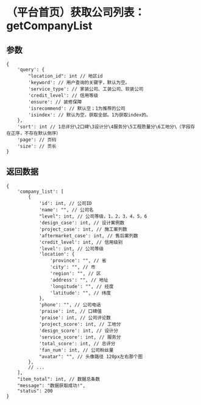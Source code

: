 # （平台首页）获取公司列表：getCompanyList

## 参数

    {
        'query': {
            "location_id": int // 地区id
            'keyword': // 用户查询的关键字，默认为空。
            'service_type': // 家装公司、工装公司、软装公司
            'credit_level': // 信用等级
            'ensure': // 装修保障
            'isrecommend': // 默认空；1为推荐的公司
            'isindex': // 默认为空，获取全部。1为获取index的。
        },
        'sort': int // 1总评分\2口碑\3设计分\4服务分\5工程质量分\6工地分\（字段存在正序，不存在默认倒序）
        'page': // 页码
        'size': // 页长
    }

## 返回数据

    {
        'company_list': [
            {
                'id': int, // 公司ID
                'name': "", // 公司名
                "level": int, // 公司等级，1，2，3，4，5，6
                'design_case': int, // 设计案例数
                'project_case': int, // 施工案列数
                'aftermarket_case': int, // 售后案列数
                'credit_level': int, // 信用级别
                'level': int, // 公司等级
                'location': {
                    'province': "", // 省
                    'city': "", // 市
                    'region': "", // 区
                    'address': "", // 地址
                    'longitude': "", // 经度
                    'latitude': "", // 纬度
                },
                'phone': "", // 公司电话
                'praise': int, // 口碑值
                'praise': int, // 公司评论数
                'project_score': int, // 工地分
                'design_score': int, // 设计分
                'service_score': int, // 服务分
                'total_score': int, // 总评分
                'fan_num': int, // 公司粉丝量
                "avatar": "", // 头像路径 120px左右那个图
            },
            // ...
        ],
        "item_total": int, // 数据总条数
        "message": "数据获取成功!",
        "status": 200
    }
